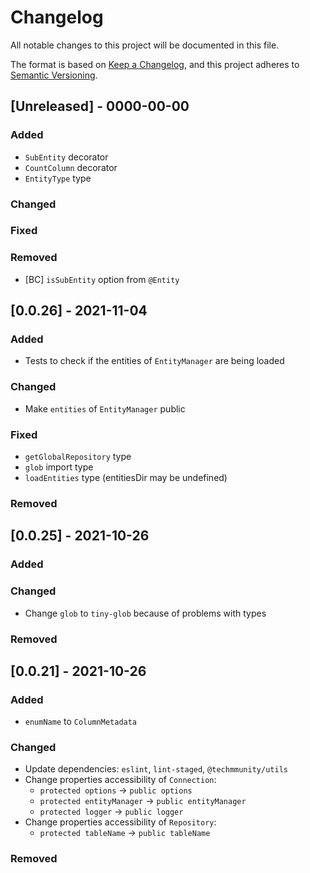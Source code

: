 # Changelog

All notable changes to this project will be documented in this file.

The format is based on [Keep a Changelog](https://keepachangelog.com/en/1.0.0/),
and this project adheres to [Semantic Versioning](https://semver.org/spec/v2.0.0.html).

## [Unreleased] - 0000-00-00

### Added

- `SubEntity` decorator
- `CountColumn` decorator
- `EntityType` type

### Changed

### Fixed

### Removed

- [BC] `isSubEntity` option from `@Entity`

## [0.0.26] - 2021-11-04

### Added

- Tests to check if the entities of `EntityManager` are being loaded

### Changed

- Make `entities` of `EntityManager` public

### Fixed

- `getGlobalRepository` type
- `glob` import type
- `loadEntities` type (entitiesDir may be undefined)

### Removed

## [0.0.25] - 2021-10-26

### Added

### Changed

- Change `glob` to `tiny-glob` because of problems with types

### Removed

## [0.0.21] - 2021-10-26

### Added

- `enumName` to `ColumnMetadata`

### Changed

- Update dependencies: `eslint`, `lint-staged`, `@techmmunity/utils`
- Change properties accessibility of `Connection`:
  - `protected options` -> `public options`
  - `protected entityManager` -> `public entityManager`
  - `protected logger` -> `public logger`
- Change properties accessibility of `Repository`:
  - `protected tableName` -> `public tableName`

### Removed
